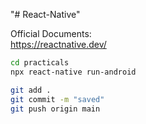 "# React-Native" 

Official Documents:  
https://reactnative.dev/ 

```bash
cd practicals
npx react-native run-android
```  


```bash
git add .
git commit -m "saved"
git push origin main
```  

